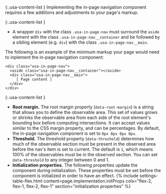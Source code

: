 {:.usa-content-list }
Implementing the in-page navigation component requires a few additions and adjustments to your page's markup.

{:.usa-content-list }
- A wrapper `div` with the class `.usa-in-page-nav` must surround the `aside` element with the class `.usa-in-page-nav__container` and be followed by a sibling element (e.g. `div`) with the class `.usa-in-page-nav__main`.

The following is an example of the minimum markup your page would need to inplement the in-page navigation component:

```
<div class="usa-in-page-nav">
  <aside class="usa-in-page-nav__container"></aside>
  <div class="usa-in-page-nav__main">
     [ Page content ]
  </div>
</div>
```

{:.usa-content-list }
- **Root margin.** The root margin property (`data-root-margin`) is a string that allows you to define the observable area. This set of values grows or shrinks the observable area from each side of the root element's bounding box before computing intersections. It can accept values similar to the CSS margin property, and can be percentages. By default, the in-page navigation component is set to `0px 0px 0px 0px`. 
- **Threshold.** The threshold property (`data-threshold`) determines how much of the observable section must be present in the observed area before the nav's item is set to current. The default is `1`, which means 100% of the observables must be in the observed section. You can set `data-threshold` to any integer between 0 and 1.
- **Initialization properties.** The following properties update the component during initialization. These properties must be set before the component is initialized in order to have an effect.
{% include settings-table-flex.html
  content=page.implementation.initProps
  cols="flex-2, flex-1, flex-2, flex-1"
  section="initialization properties"
%}

